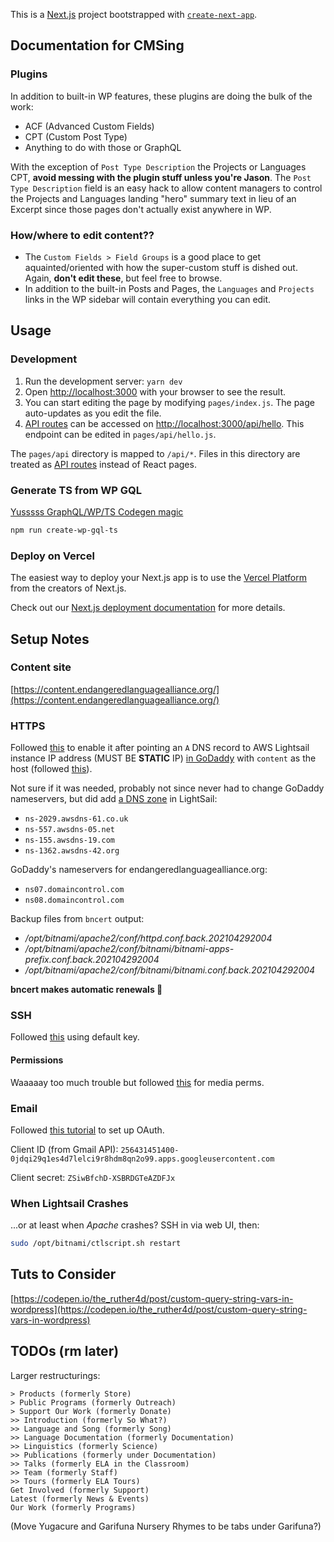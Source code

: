 This is a [Next.js](https://nextjs.org/) project bootstrapped with [`create-next-app`](https://github.com/vercel/next.js/tree/canary/packages/create-next-app).

## Documentation for CMSing

### Plugins

In addition to built-in WP features, these plugins are doing the bulk of the work:

- ACF (Advanced Custom Fields)
- CPT (Custom Post Type)
- Anything to do with those or GraphQL

With the exception of `Post Type Description` the Projects or Languages CPT,
**avoid messing with the plugin stuff unless you're Jason**. The `Post Type Description` field is an easy hack to allow content managers to control the
Projects and Languages landing "hero" summary text in lieu of an Excerpt since
those pages don't actually exist anywhere in WP.

### How/where to edit content??

- The `Custom Fields > Field Groups` is a good place to get aquainted/oriented
  with how the super-custom stuff is dished out. Again, **don't edit these**,
  but feel free to browse.
- In addition to the built-in Posts and Pages, the `Languages` and `Projects`
  links in the WP sidebar will contain everything you can edit.

## Usage

### Development

1. Run the development server: `yarn dev`
2. Open [http://localhost:3000](http://localhost:3000) with your browser to see
   the result.
3. You can start editing the page by modifying `pages/index.js`. The page
   auto-updates as you edit the file.
4. [API routes](https://nextjs.org/docs/api-routes/introduction) can be accessed
   on [http://localhost:3000/api/hello](http://localhost:3000/api/hello). This
   endpoint can be edited in `pages/api/hello.js`.

The `pages/api` directory is mapped to `/api/*`. Files in this directory are
treated as [API routes](https://nextjs.org/docs/api-routes/introduction) instead
of React pages.

### Generate TS from WP GQL

[Yusssss GraphQL/WP/TS Codegen magic](https://dev.to/shnydercom/the-headless-seo-middleman-or-wordpress-graphql-schema-org-and-typescript-combined-16gj)

```bash
npm run create-wp-gql-ts
```

### Deploy on Vercel

The easiest way to deploy your Next.js app is to use the [Vercel Platform](https://vercel.com/new?utm_medium=default-template&filter=next.js&utm_source=create-next-app&utm_campaign=create-next-app-readme) from the creators of Next.js.

Check out our [Next.js deployment documentation](https://nextjs.org/docs/deployment) for more details.

## Setup Notes

### Content site

[https://content.endangeredlanguagealliance.org/](https://content.endangeredlanguagealliance.org/)

### HTTPS

Followed [this](https://lightsail.aws.amazon.com/ls/docs/en_us/articles/amazon-lightsail-enabling-https-on-wordpress) to enable it after pointing an `A` DNS record to AWS Lightsail instance IP address (MUST BE **STATIC** IP) [in GoDaddy](https://dcc.godaddy.com/manage/ENDANGEREDLANGUAGEALLIANCE.ORG/dns?plid=1) with `content` as the host (followed [this](https://www.godaddy.com/help/create-a-subdomain-4080)).

Not sure if it was needed, probably not since never had to change GoDaddy nameservers, but did add [a DNS zone](https://lightsail.aws.amazon.com/ls/webapp/domains/content-endangeredlanguagealliance-org) in LightSail:

- `ns-2029.awsdns-61.co.uk`
- `ns-557.awsdns-05.net`
- `ns-155.awsdns-19.com`
- `ns-1362.awsdns-42.org`

GoDaddy's nameservers for endangeredlanguagealliance.org:

- `ns07.domaincontrol.com`
- `ns08.domaincontrol.com`

Backup files from `bncert` output:

- _/opt/bitnami/apache2/conf/httpd.conf.back.202104292004_
- _/opt/bitnami/apache2/conf/bitnami/bitnami-apps-prefix.conf.back.202104292004_
- _/opt/bitnami/apache2/conf/bitnami/bitnami.conf.back.202104292004_

**bncert makes automatic renewals 👏**

### SSH

Followed [this](https://lightsail.aws.amazon.com/ls/docs/en_us/articles/amazon-lightsail-ssh-using-terminal) using default key.

#### Permissions

Waaaaay too much trouble but followed [this](https://linuxize.com/post/chmod-recursive/) for media perms.

### Email

Followed [this tutorial](https://www.wpbeginner.com/plugins/how-to-send-email-in-wordpress-using-the-gmail-smtp-server/) to set up OAuth.

Client ID (from Gmail API): `256431451400-0jdqi29q1es4d7lelci9r8hdm8qn2o99.apps.googleusercontent.com`

Client secret: `ZSiwBfchD-XSBRDGTeAZDFJx`

### When Lightsail Crashes

...or at least when _Apache_ crashes? SSH in via web UI, then:

```bash
sudo /opt/bitnami/ctlscript.sh restart
```

## Tuts to Consider

[https://codepen.io/the_ruther4d/post/custom-query-string-vars-in-wordpress](https://codepen.io/the_ruther4d/post/custom-query-string-vars-in-wordpress)

## TODOs (rm later)

Larger restructurings:

```
> Products (formerly Store)
> Public Programs (formerly Outreach)
> Support Our Work (formerly Donate)
>> Introduction (formerly So What?)
>> Language and Song (formerly Song)
>> Language Documentation (formerly Documentation)
>> Linguistics (formerly Science)
>> Publications (formerly under Documentation)
>> Talks (formerly ELA in the Classroom)
>> Team (formerly Staff)
>> Tours (formerly ELA Tours)
Get Involved (formerly Support)
Latest (formerly News & Events)
Our Work (formerly Programs)
```

(Move Yugacure and Garifuna Nursery Rhymes to be tabs under Garifuna?)
